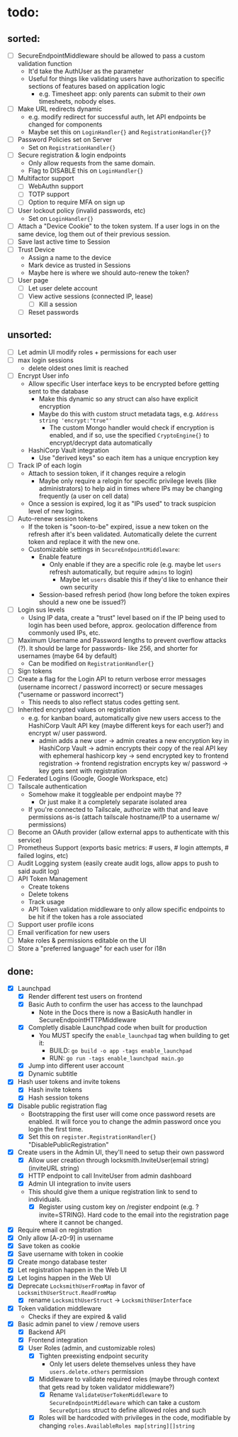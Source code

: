 # todo:
## sorted:
- [ ] SecureEndpointMiddleware should be allowed to pass a custom validation function
    - It'd take the AuthUser as the parameter
    - Useful for things like validating users have authorization to specific sections of features based on application logic
        - e.g. Timesheet app: only parents can submit to their *own* timesheets, nobody elses.
- [ ] Make URL redirects dynamic
    - e.g. modify redirect for successful auth, let API endpoints be changed for components
    - Maybe set this on `LoginHandler{}` and `RegistrationHandler{}`?
- [ ] Password Policies set on Server
    - Set on `RegistrationHandler{}`
- [ ] Secure registration & login endpoints
    - Only allow requests from the same domain.
    - Flag to DISABLE this on `LoginHandler{}`
- [ ] Multifactor support
    - [ ] WebAuthn support
    - [ ] TOTP support
    - [ ] Option to require MFA on sign up
- [ ] User lockout policy (invalid passwords, etc)
    - Set on `LoginHandler{}`
- [ ] Attach a "Device Cookie" to the token system. If a user logs in on the same device, log them out of their previous session.
- [ ] Save last active time to Session
- [ ] Trust Device
    - Assign a name to the device
    - Mark device as trusted in Sessions
    - Maybe here is where we should auto-renew the token?
- [ ] User page
    - [ ] Let user delete account
    - [ ] View active sessions (connected IP, lease)
        - [ ] Kill a session
    - [ ] Reset passwords

## unsorted:
- [ ] Let admin UI modify roles + permissions for each user
- [ ] max login sessions
    - delete oldest ones limit is reached
- [ ] Encrypt User info
    - Allow specific User interface keys to be encrypted before getting sent to the database
        - Make this dynamic so any struct can also have explicit encryption
        - Maybe do this with custom struct metadata tags, e.g. `Address string 'encrypt:"true"'`
            - The custom Mongo handler would check if encryption is enabled, and if so, use the specified `CryptoEngine{}` to encrypt/decrypt data automatically
    - HashiCorp Vault integration
        - Use "derived keys" so each item has a unique encryption key
- [ ] Track IP of each login
    - Attach to session token, if it changes require a relogin
        - Maybe only require a relogin for specific privilege levels (like administrators) to help aid in times where IPs may be changing frequently (a user on cell data)
    - Once a session is expired, log it as "IPs used" to track suspicion level of new logins.
- [ ] Auto-renew session tokens
    - If the token is "soon-to-be" expired, issue a new token on the refresh after it's been validated. Automatically delete the current token and replace it with the new one.
    - Customizable settings in `SecureEndpointMiddleware`:
        - Enable feature
            - Only enable if they are a specific role (e.g. maybe let `users` refresh automatically, but require `admins` to login)
                - Maybe let `users` disable this if they'd like to enhance their own security
        - Session-based refresh period (how long before the token expires should a new one be issued?)
- [ ] Login sus levels
    - Using IP data, create a "trust" level based on if the IP being used to login has been used before, approx. geolocation difference from commonly used IPs, etc.
- [ ] Maximum Username and Password lengths to prevent overflow attacks (?). It should be large for passwords- like 256, and shorter for usernames (maybe 64 by default)
    - Can be modified on `RegistrationHandler{}`
- [ ] Sign tokens
- [ ] Create a flag for the Login API to return verbose error messages (username incorrect / password incorrect) or secure messages ("username or password incorrect")
    - This needs to also reflect status codes getting sent.
- [ ] Inherited encrypted values on registration
    - e.g. for kanban board, automatically give new users access to the HashiCorp Vault API key (maybe different keys for each user?) and encrypt w/ user password.
        - admin adds a new user -> admin creates a new encryption key in HashiCorp Vault -> admin encrypts their copy of the real API key with ephemeral hashicorp key -> send encrypted key to frontend registration -> frontend registration encrypts key w/ password -> key gets sent with registration
- [ ] Federated Logins (Google, Google Workspace, etc)
- [ ] Tailscale authentication
    - Somehow make it toggleable per endpoint maybe ??
        - Or just make it a completely separate isolated area
    - If you're connected to Tailscale, authorize with that and leave permissions as-is (attach tailscale hostname/IP to a username w/ permissions)
- [ ] Become an OAuth provider (allow external apps to authenticate with this service)
- [ ] Prometheus Support (exports basic metrics: # users, # login attempts, # failed logins, etc)
- [ ] Audit Logging system (easily create audit logs, allow apps to push to said audit log)
- [ ] API Token Management
    - Create tokens
    - Delete tokens
    - Track usage
    - API Token validation middleware to only allow specific endpoints to be hit if the token has a role associated
- [ ] Support user profile icons
- [ ] Email verification for new users
- [ ] Make roles & permissions editable on the UI
- [ ] Store a "preferred language" for each user for i18n

## done:
- [x] Launchpad
    - [x] Render different test users on frontend
    - [x] Basic Auth to confirm the user has access to the launchpad
        - Note in the Docs there is now a BasicAuth handler in SecureEndpointHTTPMiddleware
    - [x] Completly disable Launchpad code when built for production
        - You MUST specify the `enable_launchpad` tag when building to get it:
            - BUILD: `go build -o app -tags enable_launchpad`
            - RUN: `go run -tags enable_launchpad main.go`
    - [x] Jump into different user account
    - [x] Dynamic subtitle
- [x] Hash user tokens and invite tokens
    - [x] Hash invite tokens
    - [x] Hash session tokens
- [x] Disable public registration flag
    - Bootstrapping the first user will come once password resets are enabled. It will force you to change the admin password once you login the first time.
    - [x] Set this on `register.RegistrationHandler{}` "DisablePublicRegistration"
- [x] Create users in the Admin UI, they'll need to setup their own password
    - [x] Allow user creation through locksmith.InviteUser(email string) (inviteURL string)
    - [x] HTTP endpoint to call InviteUser from admin dashboard
    - [x] Admin UI integration to invite users
    - This should give them a unique registration link to send to individuals.
        - [x] Register using custom key on /register endpoint (e.g. ?invite=STRING). Hard code to the email into the registration page where it cannot be changed.
- [x] Require email on registration
- [x] Only allow [A-z0-9] in username
- [x] Save token as cookie
- [x] Save username with token in cookie
- [x] Create mongo database tester
- [x] Let registration happen in the Web UI
- [x] Let logins happen in the Web UI
- [x] Deprecate `LocksmithUserFromMap` in favor of `LocksmithUserStruct.ReadFromMap`
    - [x] rename `LocksmithUserStruct` -> `LocksmithUserInterface`
- [x] Token validation middleware
    - Checks if they are expired & valid
- [x] Basic admin panel to view / remove users
    - [x] Backend API
    - [x] Frontend integration
    - [x] User Roles (admin, and customizable roles)
        - [x] Tighten preexisting endpoint security
            - Only let users delete themselves unless they have `users.delete.others` permission
        - [x] Middleware to validate required roles (maybe through context that gets read by token validator middleware?)
            - [x] Rename `ValidateUserTokenMiddleware` to `SecureEndpointMiddleware` which can take a custom `SecureOptions` struct to define allowed roles and such
        - [x] Roles will be hardcoded with privileges in the code, modifiable by changing `roles.AvailableRoles map[string][]string`
